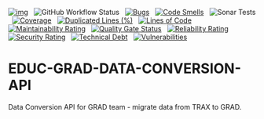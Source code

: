 [![img](https://img.shields.io/badge/Lifecycle-Experimental-339999)](https://github.com/bcgov/repomountie/blob/master/doc/lifecycle-badges.md) &nbsp;
![GitHub Workflow Status](https://img.shields.io/github/workflow/status/bcgov/educ-grad-data-conversion-api/Build) &nbsp; 
[![Bugs](https://sonarcloud.io/api/project_badges/measure?project=bcgov_EDUC-GRAD-DATA-CONVERSION-API&metric=bugs)](https://sonarcloud.io/summary/new_code?id=bcgov_EDUC-GRAD-DATA-CONVERSION-API) &nbsp;
[![Code Smells](https://sonarcloud.io/api/project_badges/measure?project=bcgov_EDUC-GRAD-DATA-CONVERSION-API&metric=code_smells)](https://sonarcloud.io/summary/new_code?id=bcgov_EDUC-GRAD-DATA-CONVERSION-API) &nbsp;
![Sonar Tests](https://img.shields.io/sonar/tests/bcgov_EDUC-GRAD-DATA-CONVERSION-API?compact_message&server=https%3A%2F%2Fsonarcloud.io) &nbsp;
[![Coverage](https://sonarcloud.io/api/project_badges/measure?project=bcgov_EDUC-GRAD-DATA-CONVERSION-API&metric=coverage)](https://sonarcloud.io/summary/new_code?id=bcgov_EDUC-GRAD-DATA-CONVERSION-API) &nbsp;
[![Duplicated Lines (%)](https://sonarcloud.io/api/project_badges/measure?project=bcgov_EDUC-GRAD-DATA-CONVERSION-API&metric=duplicated_lines_density)](https://sonarcloud.io/summary/new_code?id=bcgov_EDUC-GRAD-DATA-CONVERSION-API) &nbsp;
[![Lines of Code](https://sonarcloud.io/api/project_badges/measure?project=bcgov_EDUC-GRAD-DATA-CONVERSION-API&metric=ncloc)](https://sonarcloud.io/summary/new_code?id=bcgov_EDUC-GRAD-DATA-CONVERSION-API) &nbsp;
[![Maintainability Rating](https://sonarcloud.io/api/project_badges/measure?project=bcgov_EDUC-GRAD-DATA-CONVERSION-API&metric=sqale_rating)](https://sonarcloud.io/summary/new_code?id=bcgov_EDUC-GRAD-DATA-CONVERSION-API) &nbsp;
[![Quality Gate Status](https://sonarcloud.io/api/project_badges/measure?project=bcgov_EDUC-GRAD-DATA-CONVERSION-API&metric=alert_status)](https://sonarcloud.io/summary/new_code?id=bcgov_EDUC-GRAD-DATA-CONVERSION-API) &nbsp;
[![Reliability Rating](https://sonarcloud.io/api/project_badges/measure?project=bcgov_EDUC-GRAD-DATA-CONVERSION-API&metric=reliability_rating)](https://sonarcloud.io/summary/new_code?id=bcgov_EDUC-GRAD-DATA-CONVERSION-API) &nbsp;
[![Security Rating](https://sonarcloud.io/api/project_badges/measure?project=bcgov_EDUC-GRAD-DATA-CONVERSION-API&metric=security_rating)](https://sonarcloud.io/summary/new_code?id=bcgov_EDUC-GRAD-DATA-CONVERSION-API) &nbsp;
[![Technical Debt](https://sonarcloud.io/api/project_badges/measure?project=bcgov_EDUC-GRAD-DATA-CONVERSION-API&metric=sqale_index)](https://sonarcloud.io/summary/new_code?id=bcgov_EDUC-GRAD-DATA-CONVERSION-API) &nbsp;
[![Vulnerabilities](https://sonarcloud.io/api/project_badges/measure?project=bcgov_EDUC-GRAD-DATA-CONVERSION-API&metric=vulnerabilities)](https://sonarcloud.io/summary/new_code?id=bcgov_EDUC-GRAD-DATA-CONVERSION-API) &nbsp;

# EDUC-GRAD-DATA-CONVERSION-API
Data Conversion API for GRAD team - migrate data from TRAX to GRAD.

